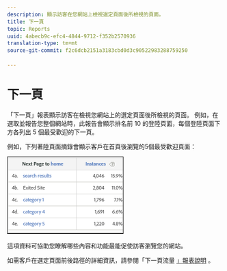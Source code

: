 ```yaml
---
description: 顯示訪客在您網站上檢視選定頁面後所檢視的頁面。
title: 下一頁
topic: Reports
uuid: 4abecb9c-efc4-4844-9712-f352b2570936
translation-type: tm+mt
source-git-commit: f2c6dcb2151a3183cbd0d3c90522983288759250

---
```



# 下一頁

「下一頁」報表顯示訪客在檢視您網站上的選定頁面後所檢視的頁面。 例如，在選取並報告您整個網站時，此報告會顯示排名前 10 的登陸頁面，每個登陸頁面下方各列出 5 個最受歡迎的下一頁。

例如，下列著陸頁面摘錄會顯示客戶在首頁後瀏覽的5個最受歡迎頁面：

![](assets/nextpage.png)

這項資料可協助您瞭解哪些內容和功能最能促使訪客瀏覽您的網站。

如需客戶在選定頁面前後路徑的詳細資訊，請參閱「下一頁流量 [」報表說明](https://docs.adobe.com/content/help/en/analytics/components/variables/dimensions-reports/reports-next-page-flow.html) 。

